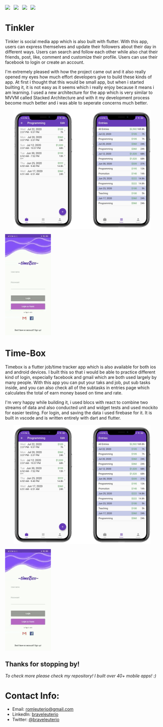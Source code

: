 <a href="https://cmillerco.com/resume/iOS-Dev-Cary-Miller.pdf" download><img src="https://img.shields.io/badge/Download-Resume-ff69b4.svg?style=for-the-badge&logo=codeigniter&logoColor=white"></a>&nbsp;&nbsp;&nbsp;<a href="mailto:cary@cmillerco.com"><img src="https://img.shields.io/badge/Email-cary-8056d5.svg?style=for-the-badge&logo=minutemailer&logoColor=white"></a>&nbsp;&nbsp;&nbsp;<a href="https://linkedin.com/in/carymiller" target="_blank"><img src="https://img.shields.io/badge/linkedin-caryMiller-brightgreen.svg?style=for-the-badge&logo=linkedin&logoColor=white" ></a>&nbsp;&nbsp;&nbsp;<a href="https://twitter.com/carycodes" target="_blank"><img src="https://img.shields.io/badge/twitter-carycodes-blue.svg?style=for-the-badge&logo=twitter&logoColor=white"></a>


# Tinkler
Tinkler is social media app which is also built with flutter. With this app, users can express themselves and update their
followers about their day in different ways. Users can search and follow each other while also chat their friends,
post, like, comment and customize their profile. Users can use their facebook to login or create an account.

I'm extremely pleased with how the project came out and it also really opened my eyes how much effort developers give to build these kinds of app. At first i thought that this would be small app, but when i started builting it, it is not easy as it seems which i really enjoy because it means i am learning. I used a new architecture for the app which is very similar to MVVM called Stacked Architecture and with it my development process become much better and i was able to seperate concerns much better.
<p align="center">
<img src="assets/timebox-mock.png" width="450"  title="TimeBox"><p>           </p><img src="assets/timebox-gif.gif" width="150" title="TimeBox">
</p>

# Time-Box
Timebox is a flutter job/time tracker app which is also available for both ios and android devices. I built this so that i would be able to practice different kind of login, especially facebook and gmail which are both used largely by many people. With this app you can put your taks and job, put sub tasks inside, and you can also check all of the subtasks in entries page which calculates the total of earn money based on time and rate.

I'm very happy while building it, i used blocs with react to combine two streams of data and also conducted unit and widget tests and used mockito for easier testing. For login, and saving the data i used firebase for it. It is built in vscode and is written entirely with dart and flutter.
<p align="center">
<img src="assets/timebox-mock.png" width="450"  title="TimeBox"><p>           </p><img src="assets/timebox-gif.gif" width="150" title="TimeBox">
<!-- <img src="images/sakura/sakura-play.png" width="230"  title="Word Guess">&nbsp;&nbsp;&nbsp;&nbsp;&nbsp;<img src="images/sakura/sakura-win.png" width="230" title="Word Guess">&nbsp;&nbsp;&nbsp;&nbsp;&nbsp;<img src="images/sakura/sakura-example.gif" width="226" title="Word Guess"> -->
</p>


## Thanks for stopping by! 
<i>To check more please check my repository! I built over 40+ mobile apps! :)</i>

# Contact Info:

- Email: romleuterio@gmail.com
- LinkedIn: [braveleuterio](https://www.linkedin.com/in/carymiller/)
- Twitter: [@braveleuterio](https://twitter.com/carycodes)
